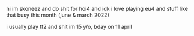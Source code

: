 hi im skoneez and do shit for hoi4 and idk
i love playing eu4 and stuff like that
busy this month (june & march 2022)

i usually play tf2 and shit
im 15 y/o, bday on 11 april


<!---
skoneez/skoneez is a ✨ special ✨ repository because its `README.md` (this file) appears on your GitHub profile.
You can click the Preview link to take a look at your changes.
--->
